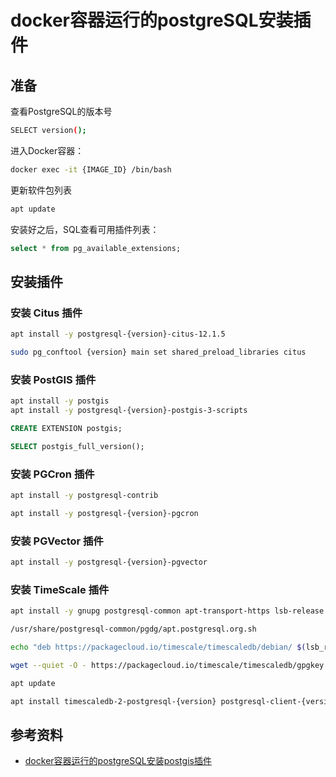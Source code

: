 # docker容器运行的postgreSQL安装插件

## 准备

查看PostgreSQL的版本号

```bash
SELECT version();
```

进入Docker容器：

```bash
docker exec -it {IMAGE_ID} /bin/bash
```

更新软件包列表

```bash
apt update
```

安装好之后，SQL查看可用插件列表：

```sql
select * from pg_available_extensions;
```

## 安装插件

### 安装 Citus 插件

```bash
apt install -y postgresql-{version}-citus-12.1.5

sudo pg_conftool {version} main set shared_preload_libraries citus
```

### 安装 PostGIS 插件

```bash
apt install -y postgis
apt install -y postgresql-{version}-postgis-3-scripts
```

```sql
CREATE EXTENSION postgis;

SELECT postgis_full_version();
```

### 安装 PGCron 插件

```bash
apt install -y postgresql-contrib

apt install -y postgresql-{version}-pgcron
```

### 安装 PGVector 插件

```bash
apt install -y postgresql-{version}-pgvector
```

### 安装 TimeScale 插件

```bash
apt install -y gnupg postgresql-common apt-transport-https lsb-release wget

/usr/share/postgresql-common/pgdg/apt.postgresql.org.sh

echo "deb https://packagecloud.io/timescale/timescaledb/debian/ $(lsb_release -c -s) main" | tee /etc/apt/sources.list.d/timescaledb.list

wget --quiet -O - https://packagecloud.io/timescale/timescaledb/gpgkey | gpg --dearmor -o /etc/apt/trusted.gpg.d/timescaledb.gpg

apt update

apt install timescaledb-2-postgresql-{version} postgresql-client-{version}
```

## 参考资料

- [docker容器运行的postgreSQL安装postgis插件](https://woodwhales.cn/2024/08/25/101/)

